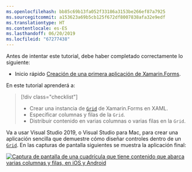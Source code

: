 ```yaml
---
ms.openlocfilehash: bb85c69b13fa052f33186a3153be266ef87a7925
ms.sourcegitcommit: a153623a69b5cb125f672df8007838afa32e9edf
ms.translationtype: HT
ms.contentlocale: es-ES
ms.lasthandoff: 06/20/2019
ms.locfileid: "67277438"
---
```

Antes de intentar este tutorial, debe haber completado correctamente lo siguiente:

- Inicio rápido [Creación de una primera aplicación de Xamarin.Forms](~/get-started/first-app/index.md).

En este tutorial aprenderá a:

> [!div class="checklist"]
> - Crear una instancia de [`Grid`](xref:Xamarin.Forms.Grid) de Xamarin.Forms en XAML.
> - Especificar columnas y filas de la `Grid`.
> - Distribuir contenido en varias columnas o varias filas en la `Grid`.

Va a usar Visual Studio 2019, o Visual Studio para Mac, para crear una aplicación sencilla que demuestre cómo diseñar controles dentro de un [`Grid`](xref:Xamarin.Forms.Grid). En las capturas de pantalla siguientes se muestra la aplicación final:

[![Captura de pantalla de una cuadrícula que tiene contenido que abarca varias columnas y filas, en iOS y Android](../images/span-columns-rows.png "Cuadrícula con contenido que abarca columnas y filas")](../images/span-columns-rows-large.png#lightbox "Cuadrícula con contenido que abarca columnas y filas")
